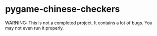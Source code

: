 # pygame-chinese-checkers

WARNING: This is not a completed project. It contains a lot of bugs. You may not even run it properly.
